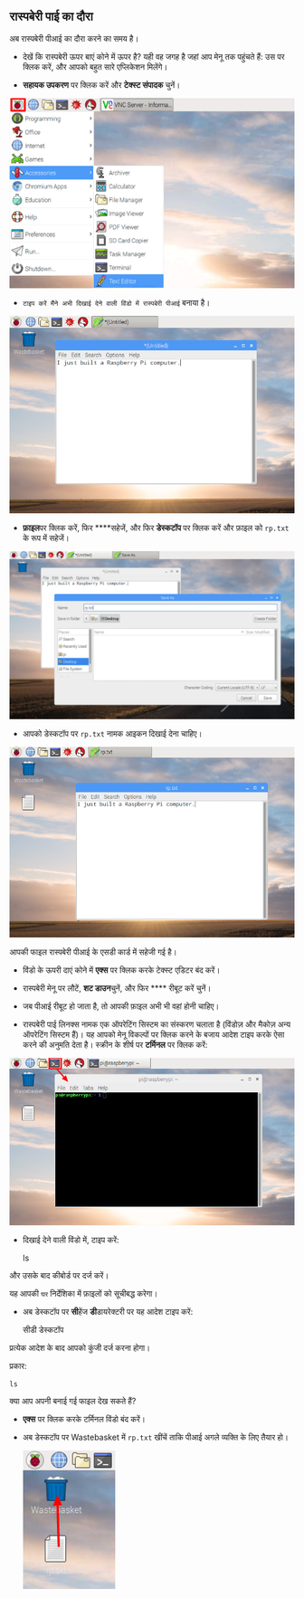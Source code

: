 ## रास्पबेरी पाई का दौरा

अब रास्पबेरी पीआई का दौरा करने का समय है।

+ देखें कि रास्पबेरी ऊपर बाएं कोने में ऊपर है? यही वह जगह है जहां आप मेनू तक पहुंचते हैं: उस पर क्लिक करें, और आपको बहुत सारे एप्लिकेशन मिलेंगे।

+ **सहायक उपकरण** पर क्लिक करें और **टेक्स्ट संपादक** चुनें।

![स्क्रीनशॉट](images/pi-accessories.png)

+ `टाइप करें मैंने अभी दिखाई देने वाली विंडो में रास्पबेरी पीआई` बनाया है।

![स्क्रीनशॉट](images/pi-text-editor.png)

+ **फ़ाइल**पर क्लिक करें, फिर ****सहेजें, और फिर **डेस्कटॉप** पर क्लिक करें और फ़ाइल को `rp.txt` के रूप में सहेजें।

![स्क्रीनशॉट](images/pi-save.png)

+ आपको डेस्कटॉप पर `rp.txt` नामक आइकन दिखाई देना चाहिए।

![स्क्रीनशॉट](images/pi-saved.png)

आपकी फाइल रास्पबेरी पीआई के एसडी कार्ड में सहेजी गई है।

+ विंडो के ऊपरी दाएं कोने में **एक्स** पर क्लिक करके टेक्स्ट एडिटर बंद करें।

+ रास्पबेरी मेनू पर लौटें, **शट डाउन**चुनें, और फिर **** रीबूट करें चुनें।

+ जब पीआई रीबूट हो जाता है, तो आपकी फ़ाइल अभी भी वहां होनी चाहिए।

+ रास्पबेरी पाई लिनक्स नामक एक ऑपरेटिंग सिस्टम का संस्करण चलाता है (विंडोज़ और मैकोज़ अन्य ऑपरेटिंग सिस्टम हैं)। यह आपको मेनू विकल्पों पर क्लिक करने के बजाय आदेश टाइप करके ऐसा करने की अनुमति देता है। स्क्रीन के शीर्ष पर **टर्मिनल** पर क्लिक करें:

![स्क्रीनशॉट](images/pi-command-prompt.png)

+ दिखाई देने वाली विंडो में, टाइप करें:

    ls
    

और उसके बाद कीबोर्ड पर <kbd></kbd> दर्ज करें।

यह आपकी `घर` निर्देशिका में फ़ाइलों को सूचीबद्ध करेगा।

+ अब डेस्कटॉप पर **सी**हेंज **डी**डायरेक्टरी पर यह आदेश टाइप करें:

    सीडी डेस्कटॉप
    

प्रत्येक आदेश के बाद आपको <kbd></kbd> कुंजी दर्ज करना होगा।

प्रकार:

    ls
    

क्या आप अपनी बनाई गई फाइल देख सकते हैं?

+ **एक्स** पर क्लिक करके टर्मिनल विंडो बंद करें।

+ अब डेस्कटॉप पर Wastebasket में `rp.txt` खींचें ताकि पीआई अगले व्यक्ति के लिए तैयार हो।
    
    ![स्क्रीनशॉट](images/pi-waste.png)